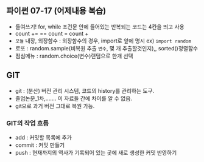 ## 파이썬 07-17 (어제내용 복습)

* 들여쓰기! for, while 조건문 안에 들어있는 반복되는 코드는 4칸을 띄고 사용
* count +=  == count = count + 
* `모듈`  내장, 외장함수 : 외장함수의 경우, import로 앞에 명시 ex) `import random`
* 로또 : random.sample(비복원 추출 `변수`, 몇 개 추출할것인지),, sorted()정렬함수
* 점심메뉴 : random.choice(변수)랜덤으로 한개 선택



## GIT

* git : (분산) 버전 관리 시스템, 코드의 history를 관리하는 도구.
* 졸업논문_1차,....... 이 자료들 간에 차이를 알 수 없음.
* git으로 과거 버전 그대로 복원 가능. 

### GIT의 작업 흐름

* add : 커밋할 목록에 추가
* commit : 커밋 만들기
* push : 현재까지의 역사가 기록되어 있는 곳에 새로 생성한 커밋 반영하기



